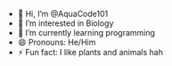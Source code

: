 - 👋 Hi, I’m @AquaCode101
- 👀 I’m interested in Biology
- 🌱 I’m currently learning programming
- 😄 Pronouns: He/Him
- ⚡ Fun fact: I like plants and animals hah

<!---
AquaCode101/AquaCode101 is a ✨ special ✨ repository because its `README.md` (this file) appears on your GitHub profile.
You can click the Preview link to take a look at your changes.
--->
